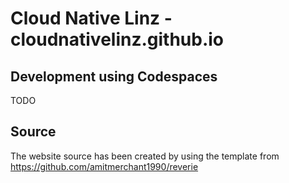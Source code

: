 # Cloud Native Linz - cloudnativelinz.github.io

## Development using Codespaces

TODO



## Source

The website source has been created by using the template from 
https://github.com/amitmerchant1990/reverie